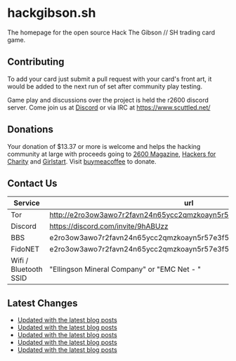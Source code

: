 # hackgibson.sh
The homepage for the open source Hack The Gibson // SH trading card game.


## Contributing

To add your card just submit a pull request with your card's front art, it would be added to the next run of set after community play testing.

Game play and discussions over the project is held the r2600 discord server. Come join us at [Discord](https://discord.com/invite/9hABUzz) or via IRC at https://www.scuttled.net/


## Donations

Your donation of $13.37 or more is welcome and helps the hacking community at large with proceeds going to [2600 Magazine](https://2600.com/), [Hackers for Charity](https://hackersforcharity.org) and [Girlstart](https://girlstart.org).  Visit [buymeacoffee](https://www.buymeacoffee.com/hackgibson.sh) to donate.


## Contact Us

Service | url
-|-
Tor | http://e2ro3ow3awo7r2favn24n65ycc2qmzkoayn5r57e3f56nvjwdcgg32ad.onion
Discord | https://discord.com/invite/9hABUzz
BBS | e2ro3ow3awo7r2favn24n65ycc2qmzkoayn5r57e3f56nvjwdcgg32ad.onion:23
FidoNET | e2ro3ow3awo7r2favn24n65ycc2qmzkoayn5r57e3f56nvjwdcgg32ad.onion:24554
Wifi / Bluetooth SSID | "Ellingson Mineral Company" or "EMC Net - <fidonet address>"

## Latest Changes
<!-- BLOG-POST-LIST:START -->
- [Updated with the latest blog posts](https://github.com/DFW2600/hackgibson.sh/commit/e119d1705cd4bb0a13fd4620c6e49ef143deb91a)
- [Updated with the latest blog posts](https://github.com/DFW2600/hackgibson.sh/commit/d222c735f0ca2085f223d1e7fafce2097ffe5530)
- [Updated with the latest blog posts](https://github.com/DFW2600/hackgibson.sh/commit/e27b5d32a71c6bba0a891dab080014b88ebb631d)
- [Updated with the latest blog posts](https://github.com/DFW2600/hackgibson.sh/commit/3af32227f1bdcfb82448791509cde91984300d1f)
- [Updated with the latest blog posts](https://github.com/DFW2600/hackgibson.sh/commit/8a697af7a642e9b48e33f893e4cdfda8539e3a85)
<!-- BLOG-POST-LIST:END -->
